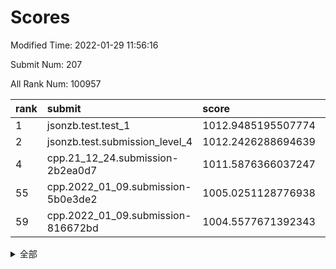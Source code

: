 # Scores

Modified Time: 2022-01-29 11:56:16

Submit Num: 207

All Rank Num: 100957

| rank |               submit               |       score        |       sigma        | pk_num |
| :--- | :--------------------------------- | :----------------- | :----------------- | :----- |
| 1    | jsonzb.test.test_1                 | 1012.9485195507774 | 0.7911905123835334 | 1948   |
| 2    | jsonzb.test.submission_level_4     | 1012.2426288694639 | 0.7996639210677766 | 1952   |
| 4    | cpp.21_12_24.submission-2b2ea0d7   | 1011.5876366037247 | 0.7768845599553669 | 1945   |
| 55   | cpp.2022_01_09.submission-5b0e3de2 | 1005.0251128776938 | 0.7106830030155014 | 1953   |
| 59   | cpp.2022_01_09.submission-816672bd | 1004.5577671392343 | 0.7192490722739582 | 1951   |


<details>
<summary>全部</summary>

| rank |                 submit                 |       score        |       sigma        | pk_num |
| :--- | :------------------------------------- | :----------------- | :----------------- | :----- |
| 1    | jsonzb.test.test_1                     | 1012.9485195507774 | 0.7911905123835334 | 1948   |
| 2    | jsonzb.test.submission_level_4         | 1012.2426288694639 | 0.7996639210677766 | 1952   |
| 3    | gobigger.level_3.submission_level_3_24 | 1011.5957150598118 | 0.771906582915942  | 1949   |
| 4    | cpp.21_12_24.submission-2b2ea0d7       | 1011.5876366037247 | 0.7768845599553669 | 1945   |
| 5    | gobigger.level_3.submission_level_3_2  | 1011.3002011954743 | 0.7700718055734044 | 1950   |
| 6    | gobigger.level_3.submission_level_3_34 | 1011.1317557078855 | 0.7482066224255792 | 1946   |
| 7    | gobigger.level_3.submission_level_3_19 | 1010.9460006101458 | 0.7644057017295776 | 1954   |
| 8    | gobigger.level_3.submission_level_3_49 | 1010.9295203950838 | 0.7658767184258182 | 1951   |
| 9    | gobigger.level_3.submission_level_3_18 | 1010.9196129166908 | 0.7651209674464591 | 1951   |
| 10   | gobigger.level_3.submission_level_3_0  | 1010.6380810060755 | 0.7724285742391702 | 1952   |
| 11   | gobigger.level_3.submission_level_3_32 | 1010.6172681713325 | 0.7645146698184041 | 1953   |
| 12   | gobigger.level_3.submission_level_3_6  | 1010.5647812271233 | 0.767363503828829  | 1952   |
| 13   | gobigger.level_3.submission_level_3_40 | 1010.4839861484915 | 0.7783543671791852 | 1950   |
| 14   | gobigger.level_3.submission_level_3_45 | 1010.4704620930528 | 0.7787745300886384 | 1946   |
| 15   | gobigger.level_3.submission_level_3_41 | 1010.3269075348328 | 0.749419260745495  | 1955   |
| 16   | gobigger.level_3.submission_level_3_12 | 1010.2810523313623 | 0.7504871528664032 | 1949   |
| 17   | gobigger.level_3.submission_level_3_9  | 1010.2162242340876 | 0.7488982823801185 | 1948   |
| 18   | gobigger.level_3.submission_level_3_44 | 1010.2119568801603 | 0.7490684198920874 | 1954   |
| 19   | gobigger.level_3.submission_level_3_42 | 1010.1540927085728 | 0.7645042973637834 | 1954   |
| 20   | gobigger.level_3.submission_level_3_28 | 1009.9490199574416 | 0.737604634699244  | 1950   |
| 21   | gobigger.level_3.submission_level_3_23 | 1009.9457451207344 | 0.7750450643185425 | 1956   |
| 22   | gobigger.level_3.submission_level_3_33 | 1009.9295618398938 | 0.7664599148653432 | 1954   |
| 23   | gobigger.level_3.submission_level_3_46 | 1009.8640744709821 | 0.7832544527374543 | 1952   |
| 24   | gobigger.level_3.submission_level_3_37 | 1009.8508826449969 | 0.7536743560315056 | 1946   |
| 25   | gobigger.level_3.submission_level_3_17 | 1009.8403187098053 | 0.7636230993479506 | 1953   |
| 26   | gobigger.level_3.submission_level_3_13 | 1009.8328837003487 | 0.7509220895061386 | 1951   |
| 27   | gobigger.level_3.submission_level_3_1  | 1009.7633921015887 | 0.7701492857172959 | 1948   |
| 28   | gobigger.level_3.submission_level_3_14 | 1009.7590941628386 | 0.7454981073596954 | 1949   |
| 29   | gobigger.level_3.submission_level_3_7  | 1009.7580088195002 | 0.7677744689474508 | 1953   |
| 30   | gobigger.level_3.submission_level_3_39 | 1009.7408297129218 | 0.749718785107041  | 1948   |
| 31   | gobigger.level_3.submission_level_3_4  | 1009.703321564238  | 0.7535822892189726 | 1950   |
| 32   | gobigger.level_3.submission_level_3_10 | 1009.6608589157664 | 0.7564698641678803 | 1952   |
| 33   | gobigger.level_3.submission_level_3_26 | 1009.5713883069653 | 0.7667950157042366 | 1947   |
| 34   | gobigger.level_3.submission_level_3_38 | 1009.5685391345907 | 0.775805292035383  | 1947   |
| 35   | gobigger.level_3.submission_level_3_5  | 1009.4814711192487 | 0.7397608541790953 | 1954   |
| 36   | gobigger.level_3.submission_level_3_48 | 1009.4757021038267 | 0.7393384730898799 | 1953   |
| 37   | gobigger.level_3.submission_level_3_15 | 1009.4082235887533 | 0.7549949408129465 | 1952   |
| 38   | gobigger.level_3.submission_level_3_8  | 1009.4050730547118 | 0.7636908254251118 | 1951   |
| 39   | gobigger.level_3.submission_level_3_35 | 1009.3807306885137 | 0.7425684635660015 | 1950   |
| 40   | gobigger.level_3.submission_level_3_20 | 1009.3617714246678 | 0.7603272343880352 | 1948   |
| 41   | gobigger.level_3.submission_level_3_30 | 1009.3534968269882 | 0.7666771830414975 | 1949   |
| 42   | gobigger.level_3.submission_level_3_29 | 1009.3430417381384 | 0.7467241069681304 | 1949   |
| 43   | gobigger.level_3.submission_level_3_43 | 1009.3198226502177 | 0.7457243483565679 | 1951   |
| 44   | gobigger.level_3.submission_level_3_31 | 1009.2627166139926 | 0.7557921380086837 | 1956   |
| 45   | gobigger.level_3.submission_level_3_3  | 1009.1785574735261 | 0.7494590481903951 | 1947   |
| 46   | gobigger.level_3.submission_level_3_11 | 1009.087770478081  | 0.7382312966876213 | 1957   |
| 47   | gobigger.level_3.submission_level_3_22 | 1009.0348142536164 | 0.7451405378717543 | 1957   |
| 48   | gobigger.level_3.submission_level_3_25 | 1009.0007502453955 | 0.7599336669082396 | 1953   |
| 49   | gobigger.level_3.submission_level_3_47 | 1008.8751721432462 | 0.7409291523433562 | 1948   |
| 50   | gobigger.level_3.submission_level_3_21 | 1008.8747881816703 | 0.7716871038896392 | 1949   |
| 51   | gobigger.level_3.submission_level_3_16 | 1008.8611880968314 | 0.7447566791049791 | 1952   |
| 52   | gobigger.level_3.submission_level_3_27 | 1008.50810684716   | 0.7435341585020795 | 1951   |
| 53   | gobigger.level_3.submission_level_3_36 | 1008.2966190923925 | 0.7419188602924008 | 1948   |
| 54   | gobigger.level_1.submission_level_1_5  | 1005.1843365921512 | 0.7252178173527888 | 1953   |
| 55   | cpp.2022_01_09.submission-5b0e3de2     | 1005.0251128776938 | 0.7106830030155014 | 1953   |
| 56   | gobigger.level_1.submission_level_1_33 | 1004.9653962846514 | 0.7243459806125584 | 1944   |
| 57   | gobigger.level_1.submission_level_1_27 | 1004.6007370260724 | 0.7209358212761574 | 1953   |
| 58   | gobigger.level_1.submission_level_1_36 | 1004.5862258206266 | 0.7304806164051181 | 1956   |
| 59   | cpp.2022_01_09.submission-816672bd     | 1004.5577671392343 | 0.7192490722739582 | 1951   |
| 60   | gobigger.level_1.submission_level_1_6  | 1004.2303864928213 | 0.7135459672556935 | 1952   |
| 61   | gobigger.level_1.submission_level_1_44 | 1004.2187982406768 | 0.7121947493444195 | 1948   |
| 62   | gobigger.level_1.submission_level_1_15 | 1004.1198068979139 | 0.713269955499898  | 1952   |
| 63   | gobigger.level_1.submission_level_1_43 | 1004.0909111526101 | 0.7114246241734322 | 1952   |
| 64   | gobigger.level_1.submission_level_1_19 | 1004.0342830921139 | 0.7098314310167054 | 1951   |
| 65   | gobigger.level_1.submission_level_1_46 | 1004.0158693146273 | 0.7102228036048372 | 1948   |
| 66   | gobigger.level_1.submission_level_1_2  | 1004.0111679834599 | 0.7266275461540977 | 1956   |
| 67   | gobigger.level_1.submission_level_1_11 | 1003.9552038292055 | 0.7178545594590732 | 1948   |
| 68   | gobigger.level_1.submission_level_1_0  | 1003.9151620549887 | 0.7119417208019605 | 1952   |
| 69   | gobigger.level_1.submission_level_1_12 | 1003.8706811091115 | 0.7099721578509065 | 1952   |
| 70   | gobigger.level_1.submission_level_1_24 | 1003.8313542278121 | 0.7193271703929363 | 1954   |
| 71   | gobigger.level_1.submission_level_1_21 | 1003.7702497231908 | 0.7348137568403652 | 1955   |
| 72   | gobigger.level_1.submission_level_1_48 | 1003.7696202980799 | 0.7227019187236345 | 1953   |
| 73   | gobigger.level_1.submission_level_1_25 | 1003.6755194594222 | 0.7131377350355432 | 1946   |
| 74   | gobigger.level_1.submission_level_1_18 | 1003.5990096044429 | 0.7044002561163661 | 1950   |
| 75   | gobigger.level_1.submission_level_1_35 | 1003.4137899051154 | 0.7070115502747663 | 1953   |
| 76   | gobigger.level_1.submission_level_1_9  | 1003.3265989731307 | 0.7124873926323531 | 1950   |
| 77   | gobigger.level_1.submission_level_1_20 | 1003.3070106476903 | 0.7222086491712435 | 1950   |
| 78   | gobigger.level_1.submission_level_1_14 | 1003.304426324876  | 0.7218636147217043 | 1956   |
| 79   | gobigger.level_1.submission_level_1_13 | 1003.2899958721947 | 0.7099895157472063 | 1950   |
| 80   | gobigger.level_1.submission_level_1_30 | 1003.1864586812243 | 0.7229700285243948 | 1948   |
| 81   | gobigger.level_1.submission_level_1_22 | 1003.159524549213  | 0.7173889219214064 | 1955   |
| 82   | gobigger.level_1.submission_level_1_26 | 1003.0991669227271 | 0.7125509389228473 | 1951   |
| 83   | gobigger.level_1.submission_level_1_40 | 1003.0716452463132 | 0.724769577560241  | 1953   |
| 84   | gobigger.level_1.submission_level_1_1  | 1003.0550753359241 | 0.701911439369112  | 1948   |
| 85   | gobigger.level_1.submission_level_1_32 | 1003.0482994574021 | 0.7152674687324662 | 1947   |
| 86   | gobigger.level_1.submission_level_1_10 | 1002.9225395313775 | 0.7149490121897857 | 1950   |
| 87   | gobigger.level_1.submission_level_1_7  | 1002.837918944924  | 0.7056538052340015 | 1945   |
| 88   | gobigger.level_1.submission_level_1_29 | 1002.8327999700177 | 0.7165171654735846 | 1950   |
| 89   | gobigger.level_1.submission_level_1_4  | 1002.806739573857  | 0.714537391555806  | 1955   |
| 90   | gobigger.level_1.submission_level_1_16 | 1002.8047369995    | 0.7106748998521611 | 1955   |
| 91   | gobigger.level_1.submission_level_1_34 | 1002.7545322525954 | 0.7011864658529244 | 1953   |
| 92   | gobigger.level_1.submission_level_1_39 | 1002.7410717141697 | 0.710086891178837  | 1950   |
| 93   | gobigger.level_1.submission_level_1_8  | 1002.6819054255875 | 0.7114189851149743 | 1952   |
| 94   | gobigger.level_1.submission_level_1_49 | 1002.6748290090757 | 0.7193626062401288 | 1954   |
| 95   | gobigger.level_1.submission_level_1_17 | 1002.6548323878096 | 0.7092400841597128 | 1949   |
| 96   | gobigger.level_1.submission_level_1_47 | 1002.6179653213569 | 0.7151788160066133 | 1949   |
| 97   | gobigger.level_1.submission_level_1_42 | 1002.5424909663614 | 0.7056381239632291 | 1952   |
| 98   | gobigger.level_1.submission_level_1_28 | 1002.5361286628773 | 0.7116417434228282 | 1955   |
| 99   | gobigger.level_1.submission_level_1_38 | 1002.4653769127149 | 0.7069260849945631 | 1947   |
| 100  | gobigger.level_1.submission_level_1_3  | 1002.3442349519672 | 0.709598848377775  | 1949   |
| 101  | gobigger.level_1.submission_level_1_37 | 1002.3036885469359 | 0.7141654041310841 | 1954   |
| 102  | gobigger.level_1.submission_level_1_23 | 1002.2067651306976 | 0.7020877945358878 | 1950   |
| 103  | gobigger.level_1.submission_level_1_45 | 1002.1080711592814 | 0.7101157439061959 | 1949   |
| 104  | gobigger.level_1.submission_level_1_41 | 1002.0314198620632 | 0.7191922803366275 | 1949   |
| 105  | gobigger.level_1.submission_level_1_31 | 1001.1742975722065 | 0.7127870758061231 | 1947   |
| 106  | gobigger.random.submission_random_31   | 997.4519765224159  | 0.7021490901850541 | 1955   |
| 107  | gobigger.random.submission_random_45   | 997.2327879365067  | 0.7010842229188722 | 1953   |
| 108  | gobigger.random.submission_random_15   | 997.2171964991655  | 0.7190069327025169 | 1952   |
| 109  | gobigger.random.submission_random_40   | 997.160322790431   | 0.7088367759665364 | 1953   |
| 110  | gobigger.random.submission_random_35   | 997.1040540344268  | 0.7083891469797979 | 1949   |
| 111  | gobigger.random.submission_random_22   | 996.9777867868037  | 0.7027632516167389 | 1953   |
| 112  | gobigger.random.submission_random_10   | 996.8898152663147  | 0.7133046395052746 | 1954   |
| 113  | gobigger.random.submission_random_37   | 996.8817045993677  | 0.711545406615093  | 1951   |
| 114  | gobigger.random.submission_random_38   | 996.8664946297155  | 0.7010412729224914 | 1949   |
| 115  | gobigger.random.submission_random_11   | 996.7709738587635  | 0.7008159415035554 | 1953   |
| 116  | gobigger.random.submission_random_18   | 996.7167024223025  | 0.707212498151942  | 1946   |
| 117  | gobigger.random.submission_random_16   | 996.5246368802989  | 0.718497111777594  | 1952   |
| 118  | gobigger.random.submission_random_6    | 996.4829904333649  | 0.7145432624141557 | 1949   |
| 119  | gobigger.random.submission_random_29   | 996.4514178494959  | 0.727085412831506  | 1954   |
| 120  | gobigger.random.submission_random_0    | 996.3787498339491  | 0.7164633623778609 | 1954   |
| 121  | gobigger.random.submission_random_39   | 996.2865997099001  | 0.7080514365483663 | 1951   |
| 122  | gobigger.random.submission_random_49   | 996.1844041623638  | 0.699222115926489  | 1957   |
| 123  | gobigger.random.submission_random_47   | 996.1314425237039  | 0.7160818332618171 | 1946   |
| 124  | gobigger.random.submission_random_33   | 996.1303360561477  | 0.7129249369783933 | 1951   |
| 125  | gobigger.random.submission_random_7    | 996.0454211843484  | 0.7222072089693574 | 1949   |
| 126  | gobigger.random.submission_random_44   | 996.0428383887818  | 0.7142413449840025 | 1954   |
| 127  | gobigger.random.submission_random_19   | 996.0216851147829  | 0.7073963938345134 | 1950   |
| 128  | gobigger.random.submission_random_36   | 996.0112552652063  | 0.71629930456126   | 1952   |
| 129  | gobigger.random.submission_random_48   | 995.9815966344916  | 0.6971129755850727 | 1953   |
| 130  | gobigger.random.submission_random_8    | 995.8770247045688  | 0.7076931175125734 | 1947   |
| 131  | gobigger.random.submission_random_34   | 995.8538332533008  | 0.6957025369000217 | 1951   |
| 132  | gobigger.random.submission_random_9    | 995.8517743721819  | 0.7040830114093668 | 1950   |
| 133  | gobigger.random.submission_random_14   | 995.8159374636169  | 0.7029216207629595 | 1951   |
| 134  | gobigger.random.submission_random_17   | 995.7863738622697  | 0.711874110248343  | 1948   |
| 135  | gobigger.random.submission_random_42   | 995.7747710708762  | 0.7263269786204711 | 1947   |
| 136  | gobigger.random.submission_random_2    | 995.708805824145   | 0.7096368906183907 | 1950   |
| 137  | gobigger.random.submission_random_41   | 995.6833929724773  | 0.7258556736373262 | 1948   |
| 138  | gobigger.random.submission_random_30   | 995.6725169230181  | 0.7212328815966355 | 1951   |
| 139  | gobigger.random.submission_random_23   | 995.6675147730174  | 0.7134526321906536 | 1951   |
| 140  | gobigger.random.submission_random_4    | 995.6652597225766  | 0.7137995591868758 | 1951   |
| 141  | gobigger.random.submission_random_46   | 995.6617190973033  | 0.7159523993849655 | 1950   |
| 142  | gobigger.random.submission_random_12   | 995.57097493204    | 0.7236386583992892 | 1955   |
| 143  | gobigger.random.submission_random_43   | 995.5651905205594  | 0.7144785436265204 | 1952   |
| 144  | gobigger.random.submission_random_21   | 995.4636930951232  | 0.7137330806387664 | 1951   |
| 145  | gobigger.random.submission_random_24   | 995.4427902028474  | 0.7192104219966748 | 1950   |
| 146  | gobigger.random.submission_random_3    | 995.4279869540024  | 0.7048414755071617 | 1950   |
| 147  | gobigger.random.submission_random_26   | 995.318886282774   | 0.7169880944981284 | 1948   |
| 148  | gobigger.random.submission_random_28   | 995.3070112080452  | 0.708696592166555  | 1951   |
| 149  | gobigger.random.submission_random_20   | 995.2783764769679  | 0.7120794839570722 | 1947   |
| 150  | gobigger.random.submission_random_27   | 995.2555471594833  | 0.7142384994088292 | 1952   |
| 151  | gobigger.random.submission_random_32   | 994.9910381981781  | 0.730337807202924  | 1955   |
| 152  | gobigger.random.submission_random_25   | 994.8459444662728  | 0.7104970315967488 | 1947   |
| 153  | gobigger.random.submission_random_5    | 994.7941516184452  | 0.7026209977451272 | 1950   |
| 154  | gobigger.random.submission_random_13   | 994.7800178260046  | 0.7285985189800362 | 1948   |
| 155  | gobigger.level_2.submission_level_2_19 | 994.2171563293713  | 0.7227294523003966 | 1956   |
| 156  | gobigger.random.submission_random_1    | 994.1456841763325  | 0.708220483314468  | 1950   |
| 157  | gobigger.level_2.submission_level_2_12 | 994.0780164477975  | 0.7528126883299344 | 1953   |
| 158  | gobigger.level_2.submission_level_2_46 | 993.7174335854853  | 0.7197485781836149 | 1951   |
| 159  | gobigger.level_2.submission_level_2_36 | 993.4588173183756  | 0.7355910163559152 | 1949   |
| 160  | gobigger.level_2.submission_level_2_3  | 993.4321123460913  | 0.7294698356809428 | 1947   |
| 161  | gobigger.level_2.submission_level_2_17 | 993.409181786366   | 0.7327223573962812 | 1950   |
| 162  | gobigger.level_2.submission_level_2_33 | 993.1733770150855  | 0.750989724770083  | 1956   |
| 163  | gobigger.level_2.submission_level_2_27 | 993.1565651300908  | 0.7403898133966883 | 1951   |
| 164  | gobigger.level_2.submission_level_2_42 | 993.1277060758076  | 0.7509439641957781 | 1951   |
| 165  | gobigger.level_2.submission_level_2_40 | 992.8496683082889  | 0.7414258493535296 | 1946   |
| 166  | gobigger.level_2.submission_level_2_4  | 992.8061882500649  | 0.7583622351620923 | 1947   |
| 167  | gobigger.level_2.submission_level_2_8  | 992.7833215895745  | 0.7576767162135298 | 1948   |
| 168  | gobigger.level_2.submission_level_2_30 | 992.7370643187144  | 0.7535128934284945 | 1957   |
| 169  | gobigger.level_2.submission_level_2_25 | 992.7130720285827  | 0.7399279502426643 | 1950   |
| 170  | gobigger.level_2.submission_level_2_41 | 992.5210320141465  | 0.7345476600809056 | 1954   |
| 171  | gobigger.level_2.submission_level_2_39 | 992.4751260083258  | 0.7412856815062631 | 1952   |
| 172  | gobigger.level_2.submission_level_2_5  | 992.4287770341332  | 0.7647786792578652 | 1953   |
| 173  | gobigger.level_2.submission_level_2_15 | 992.421610001356   | 0.7423682791398384 | 1948   |
| 174  | gobigger.level_2.submission_level_2_37 | 992.3833353879819  | 0.7251210026248461 | 1953   |
| 175  | gobigger.level_2.submission_level_2_0  | 992.3155797498749  | 0.7387451931582575 | 1951   |
| 176  | gobigger.level_2.submission_level_2_14 | 992.2172087016395  | 0.7490169962219007 | 1949   |
| 177  | gobigger.level_2.submission_level_2_1  | 992.2026274415637  | 0.7411772388996125 | 1953   |
| 178  | gobigger.level_2.submission_level_2_11 | 992.1835367054173  | 0.7538437368671814 | 1947   |
| 179  | gobigger.level_2.submission_level_2_48 | 992.1822529820593  | 0.7418051785618708 | 1950   |
| 180  | gobigger.level_2.submission_level_2_21 | 992.175645317788   | 0.7594060482052714 | 1951   |
| 181  | gobigger.level_2.submission_level_2_6  | 992.1502319369625  | 0.7517550497813977 | 1951   |
| 182  | gobigger.level_2.submission_level_2_16 | 992.1322400923158  | 0.7499103593018124 | 1950   |
| 183  | gobigger.level_2.submission_level_2_28 | 992.0596257374323  | 0.7501435707870983 | 1950   |
| 184  | gobigger.level_2.submission_level_2_24 | 991.9413877985214  | 0.7502139471069935 | 1946   |
| 185  | gobigger.level_2.submission_level_2_31 | 991.7837171070569  | 0.7283542824010238 | 1950   |
| 186  | gobigger.level_2.submission_level_2_10 | 991.7436786684542  | 0.7524110954911637 | 1951   |
| 187  | gobigger.level_2.submission_level_2_29 | 991.740119388393   | 0.755959762584912  | 1954   |
| 188  | gobigger.level_2.submission_level_2_35 | 991.7177223266772  | 0.7481796851142428 | 1952   |
| 189  | gobigger.level_2.submission_level_2_23 | 991.7122096809346  | 0.7381255078673999 | 1948   |
| 190  | gobigger.level_2.submission_level_2_9  | 991.6362163226006  | 0.7437769225436917 | 1947   |
| 191  | gobigger.level_2.submission_level_2_13 | 991.6080724261109  | 0.7344768269010532 | 1952   |
| 192  | gobigger.level_2.submission_level_2_26 | 991.4050801560892  | 0.7464992007704142 | 1955   |
| 193  | gobigger.level_2.submission_level_2_18 | 991.355229619596   | 0.7457365070357439 | 1949   |
| 194  | gobigger.level_2.submission_level_2_20 | 991.2136601260165  | 0.7551132196945417 | 1947   |
| 195  | gobigger.level_2.submission_level_2_47 | 991.1520025563574  | 0.7409900406565016 | 1951   |
| 196  | gobigger.level_2.submission_level_2_32 | 990.953989200183   | 0.75439790701834   | 1951   |
| 197  | gobigger.level_2.submission_level_2_44 | 990.6823275191823  | 0.7451048775858493 | 1949   |
| 198  | gobigger.level_2.submission_level_2_38 | 990.610323535897   | 0.7665185552788154 | 1951   |
| 199  | gobigger.level_2.submission_level_2_43 | 990.5659963753285  | 0.7786854922542555 | 1943   |
| 200  | gobigger.level_2.submission_level_2_7  | 990.5623393572201  | 0.7533942589183839 | 1956   |
| 201  | gobigger.level_2.submission_level_2_45 | 990.5581777982815  | 0.7519071066958021 | 1953   |
| 202  | gobigger.level_2.submission_level_2_49 | 990.3150408230109  | 0.7675668612120711 | 1956   |
| 203  | gobigger.level_2.submission_level_2_2  | 990.2790063840635  | 0.7486120638849161 | 1955   |
| 204  | gobigger.level_2.submission_level_2_22 | 990.2416503853867  | 0.7586139584020313 | 1950   |
| 205  | gobigger.level_2.submission_level_2_34 | 989.8276065478258  | 0.7999671130854131 | 1954   |
| 206  | gobigger.none.submission_none_1        | 977.5425145143383  | 1.3228835219610289 | 1954   |
| 207  | gobigger.none.submission_none_0        | 975.450046284934   | 1.506379947454196  | 1948   |

</details>